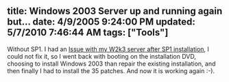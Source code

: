 title: Windows 2003 Server up and running again but...
date: 4/9/2005 9:24:00 PM
updated: 5/7/2010 7:46:44 AM
tags: ["Tools"]
---
Without SP1. I had an [Issue with 
my W2k3 server after SP1 installation](http://weblogs.asp.net/lkempe/archive/2005/04/04/397084.aspx), I could not fix it, so I went back 
with booting on the installation DVD, choosing to install Windows 2003 than 
repair the existing installation, and then finally I had to install the 35 
patches. And now it is working again :-).
